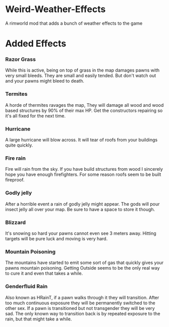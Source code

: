 # Weird-Weather-Effects
A rimworld mod that adds a bunch of weather effects to the game

# Added Effects

### Razor Grass
While this is active, being on top of grass in the map damages pawns with very small bleeds. They are small and easily tended. But don't watch out and your pawns might bleed to death.

### Termites
A horde of thermites ravages the map, They will damage all wood and wood based structures by 90% of their max HP. Get the constructors repairing so it's all fixed for the next time.

### Hurricane
A large hurricane will blow across. It will tear of roofs from your buildings quite quickly.

### Fire rain
Fire will rain from the sky. If you have build structures from wood I sincerely hope you have enough firefighters. For some reason roofs seem to be built fireproof.

### Godly jelly
After a horrible event a rain of godly jelly might appear. The gods will pour insect jelly all over your map. Be sure to have a space to store it though.

### Blizzard
It's snowing so hard your pawns cannot even see 3 meters away. Hitting targets will be pure luck and moving is very hard.

### Mountain Poisoning
The mountains have started to emit some sort of gas that quickly gives your pawns mountain poisoning. Getting Outside seems to be the only real way to cure it and even that takes a while.

### Genderfluid Rain
Also known as HRainT, if a pawn walks through it they will transition. After too much continuous exposure they will be permanently switched to the other sex. If a pawn is transitioned but not transgender they will be very sad. The only known way to transition back is by repeated exposure to the rain, but that might take a while.
